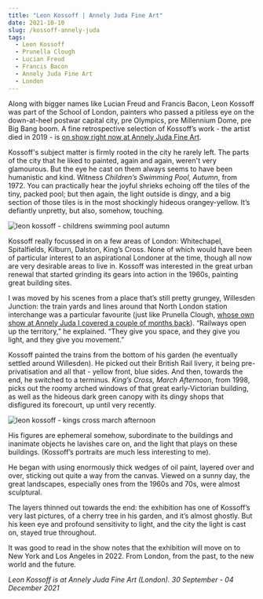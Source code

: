 ```yaml
---
title: "Leon Kossoff | Annely Juda Fine Art"
date: 2021-10-10
slug: /kossoff-annely-juda
tags:
  - Leon Kossoff
  - Prunella Clough
  - Lucian Freud
  - Francis Bacon
  - Annely Juda Fine Art
  - London
---
```


Along with bigger names like Lucian Freud and Francis Bacon, Leon Kossoff was part of the School of London, painters who passed a pitiless eye on the down-at-heel postwar capital city, pre Olympics, pre Millennium Dome, pre Big Bang boom. A fine retrospective selection of Kossoff’s work - the artist died in 2019 - is [on show right now at Annely Juda Fine Art](https://www.annelyjudafineart.co.uk/exhibitions/60-leon-kossoff/overview/).

Kossoff's subject matter is firmly rooted in the city he rarely left. The parts of the city that he liked to painted, again and again, weren't very glamourous. But the eye he cast on them always seems to have been humanistic and kind. Witness *Children’s Swimming Pool, Autumn*, from 1972. You can practically hear the joyful shrieks echoing off the tiles of the tiny, packed pool; but then again, the light outside is dingy, and a big section of those tiles is in the most shockingly hideous orangey-yellow. It’s defiantly unpretty, but also, somehow, touching.

![leon kossoff - childrens swimming pool autumn](/kossoff-annely-juda-1.jpeg)

Kossoff really focussed in on a few areas of London: Whitechapel, Spitalfields, Kilburn, Dalston, King’s Cross. None of which would have been of particular interest to an aspirational Londoner at the time, though all now are very desirable areas to live in. Kossoff was interested in the great urban renewal that started grinding its gears into action in the 1960s, painting great building sites.

I was moved by his scenes from a place that’s still pretty grungey, Willesden Junction: the train yards and lines around that North London station interchange was a particular favourite (just like Prunella Clough, [whose own show at Annely Juda I covered a couple of months back](/clough-annely)). “Railways open up the territory,” he explained. “They give you space, and they give you light, and they give you movement.”

Kossoff painted the trains from the bottom of his garden (he eventually settled around Willesden). He picked out their British Rail livery, it being pre-privatisation and all that - yellow front, blue sides. And then, towards the end, he switched to a terminus. *King’s Cross, March Afternoon*, from 1998, picks out the roomy arched windows of that great early-Victorian building, as well as the hideous dark green canopy with its dingy shops that disfigured its forecourt, up until very recently.

![leon kossoff - kings cross march afternoon](/kossoff-annely-juda-2.jpeg)

His figures are ephemeral somehow, subordinate to the buildings and inanimate objects he lavishes care on, and the light that plays on these buildings. (Kossoff’s portraits are much less interesting to me).

He began with using enormously thick wedges of oil paint, layered over and over, sticking out quite a way from the canvas. Viewed on a sunny day, the great landscapes, especially ones from the 1960s and 70s, were almost sculptural.

The layers thinned out towards the end: the exhibition has one of Kossoff’s very last pictures, of a cherry tree in his garden, and it’s almost ghostly. But his keen eye and profound sensitivity to light, and the city the light is cast on, stayed true throughout.

It was good to read in the show notes that the exhibition will move on to New York and Los Angeles in 2022. From London, from the past, to the new world and the future.

*Leon Kossoff is at Annely Juda Fine Art (London). 30 September - 04 December 2021*
